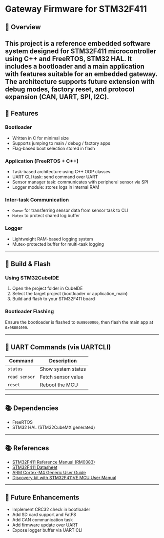 # Gateway Firmware for STM32F411

## 📖 Overview

This project is a reference embedded software system designed for STM32F411 microcontroller using C++ and FreeRTOS, STM32 HAL. It includes a bootloader and a main application with features suitable for an embedded gateway. The architecture supports future extension with debug modes, factory reset, and protocol expansion (CAN, UART, SPI, I2C).
---

## 🧠 Features

### Bootloader
- Written in C for minimal size
- Supports jumping to main / debug / factory apps
- Flag-based boot selection stored in flash
<!-- - CRC check stub for firmware validation -->

### Application (FreeRTOS + C++)
- Task-based architecture using C++ OOP classes
- UART CLI task: send command over UART
- Sensor manager task: communicates with peripheral sensor via SPI
- Logger module: stores logs in internal RAM

### Inter-task Communication
- `Queue` for transferring sensor data from sensor task to CLI
- `Mutex` to protect shared log buffer
<!-- - Designed for expansion with binary semaphores / event groups -->

### Logger
- Lightweight RAM-based logging system
- Mutex-protected buffer for multi-task logging
<!-- - Extendable for Flash or SD log persistence -->

<!-- ### Python Test Tool
- Simple CLI using `pyserial`
- Send commands: `status`, `read sensor`, `reset` -->

---

## 🔧 Build & Flash

### Using STM32CubeIDE
1. Open the project folder in CubeIDE
2. Select the target project (bootloader or application_main)
3. Build and flash to your STM32F411 board

### Bootloader Flashing
Ensure the bootloader is flashed to `0x08000000`, then flash the main app at `0x08004000`.

---

## 💬 UART Commands (via UARTCLI)

| Command         | Description              |
|----------------|--------------------------|
| `status`       | Show system status       |
| `read sensor`  | Fetch sensor value       |
| `reset`        | Reboot the MCU           |

---

## 📚 Dependencies

- FreeRTOS
- STM32 HAL (STM32CubeMX generated)
<!-- - pyserial (for Python testing) -->

---


## 📚 References

- [STM32F411 Reference Manual (RM0383)](https://www.st.com/resource/en/reference_manual/dm00119316.pdf)
- [STM32F411 Datasheet](https://www.st.com/resource/en/datasheet/stm32f411ce.pdf)
- [ARM Cortex-M4 Generic User Guide](https://developer.arm.com/documentation/dui0553/latest/)
- [Discovery kit with STM32F411VE MCU User Manual](https://www.st.com/resource/en/user_manual/um1842-discovery-kit-with-stm32f411ve-mcu-stmicroelectronics.pdf)

---

## 🚀 Future Enhancements

- Implement CRC32 check in bootloader
- Add SD card support and FatFS
- Add CAN communication task
- Add firmware update over UART
- Expose logger buffer via UART CLI



